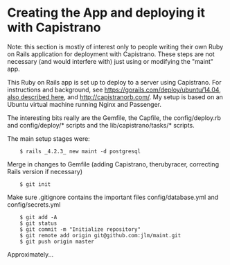 Creating the App and deploying it with Capistrano
=================================================

Note: this section is mostly of interest only to people writing their own Ruby on Rails application for deployment
with Capistrano.  These steps are not necessary (and would interfere with) just using or modifying the "maint" app.

This Ruby on Rails app is set up to deploy to a server using Capistrano.  For instructions and background, see https://gorails.com/deploy/ubuntu/14.04, 
[also described here](https://www.digitalocean.com/community/tutorials/how-to-automate-ruby-on-rails-application-deployments-using-capistrano), and http://capistranorb.com/.
My setup is based on an Ubuntu virtual machine running Nginx and Passenger.

The interesting bits really are the Gemfile, the Capfile, the config/deploy.rb and config/deploy/* scripts and the 
lib/capistrano/tasks/* scripts.


The main setup stages were:
```
    $ rails _4.2.3_ new maint -d postgresql
```
Merge in changes to Gemfile (adding Capistrano, therubyracer, correcting Rails version if necessary)
```
    $ git init
```
Make sure .gitignore contains the important files config/database.yml and config/secrets.yml
```
    $ git add -A
	$ git status
	$ git commit -m "Initialize repository"
	$ git remote add origin git@github.com:jlm/maint.git
	$ git push origin master
```
Approximately...
